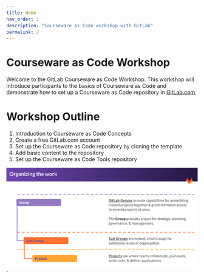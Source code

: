 ```yaml
---
title: Home
nav_order: 1
description: "Courseware as Code workshop with GitLab"
permalink: /
---
```


# Courseware as Code Workshop

Welcome to the GitLab Courseware as Code Workshop. This workshop will introduce participants to the basics of Courseware as Code and demonstrate how to set up a Courseware as Code repository in [GitLab.com](https://gitlab.com/).

# Workshop Outline
1. Introduction to Courseware as Code Concepts
2. Create a free GitLab.com account
3. Set up the Courseware as Code repository by cloning the template
4. Add basic content to the repository
5. Set up the Courseware as Code Tools repository

![organizing_work](attached_files/images/organizing_work.png)`
